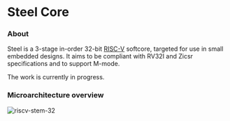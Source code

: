 # Steel Core

### About
Steel is a 3-stage in-order 32-bit [RISC-V](https://riscv.org) softcore, targeted for use in small embedded designs. It aims to be compliant with RV32I and Zicsr specifications and to support M-mode. 

The work is currently in progress.

### Microarchitecture overview
![riscv-stem-32](https://user-images.githubusercontent.com/22325319/81036740-911b6c00-8e76-11ea-9c63-5552b42d92a2.png)
